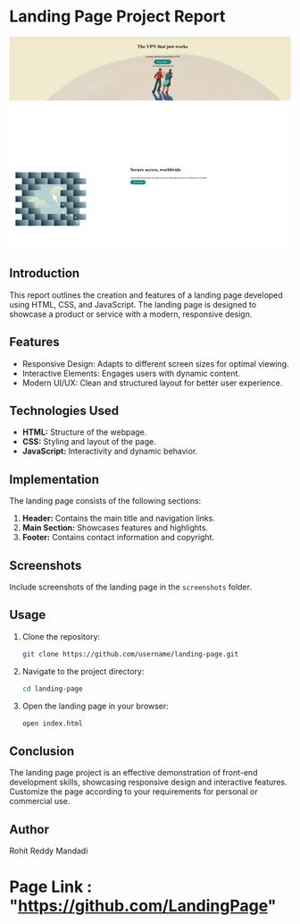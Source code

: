 # Landing Page Project Report

![image alt](https://github.com/Mandadi2002/OIBSIP/blob/fd02b322a5329602d6ee5b42db97e77d1fe686bc/Level%201/Task-1%20Landing%20Page/Screenshot%202025-03-30%20084937.png)

## Introduction
This report outlines the creation and features of a landing page developed using HTML, CSS, and JavaScript. The landing page is designed to showcase a product or service with a modern, responsive design.

## Features
- Responsive Design: Adapts to different screen sizes for optimal viewing.
- Interactive Elements: Engages users with dynamic content.
- Modern UI/UX: Clean and structured layout for better user experience.

## Technologies Used
- **HTML:** Structure of the webpage.
- **CSS:** Styling and layout of the page.
- **JavaScript:** Interactivity and dynamic behavior.

## Implementation
The landing page consists of the following sections:
1. **Header:** Contains the main title and navigation links.
2. **Main Section:** Showcases features and highlights.
3. **Footer:** Contains contact information and copyright.

## Screenshots
Include screenshots of the landing page in the `screenshots` folder.

## Usage
1. Clone the repository:
   ```bash
   git clone https://github.com/username/landing-page.git
   ```
2. Navigate to the project directory:
   ```bash
   cd landing-page
   ```
3. Open the landing page in your browser:
   ```bash
   open index.html
   ```

## Conclusion
The landing page project is an effective demonstration of front-end development skills, showcasing responsive design and interactive features. Customize the page according to your requirements for personal or commercial use.

## Author
Rohit Reddy Mandadi

# Page Link : "https://github.com/LandingPage"
